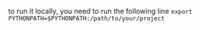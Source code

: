 to run it locally, you need to run the following line 
`export PYTHONPATH=$PYTHONPATH:/path/to/your/project`
